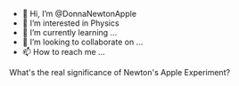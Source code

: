 - 👋 Hi, I’m @DonnaNewtonApple
- 👀 I’m interested in Physics
- 🌱 I’m currently learning ...
- 💞️ I’m looking to collaborate on ...
- 📫 How to reach me ...

<!---
DonnaNewtonApple/DonnaNewtonApple is a ✨ special ✨ repository because its `README.md` (this file) appears on your GitHub profile.
You can click the Preview link to take a look at your changes.
--->
What's the real significance of Newton's Apple Experiment?
